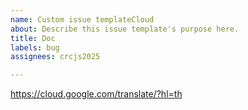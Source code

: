 ```yaml
---
name: Custom issue templateCloud
about: Describe this issue template's purpose here.
title: Doc
labels: bug
assignees: crcjs2025

---
```


https://cloud.google.com/translate/?hl=th
